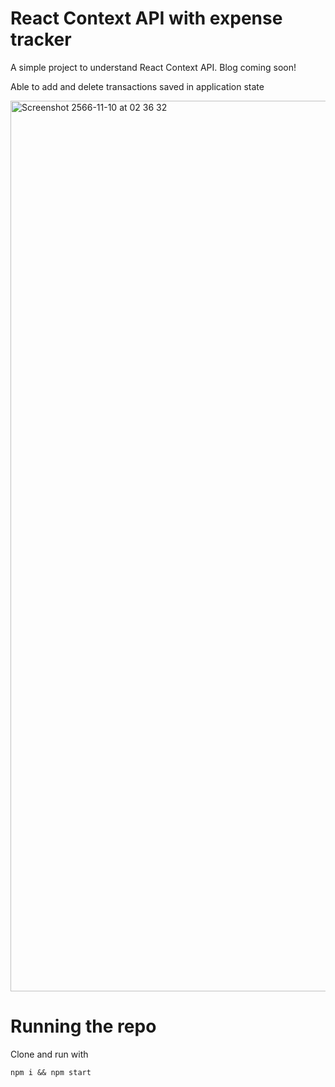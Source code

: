 # React Context API with expense tracker

A simple project to understand React Context API. Blog coming soon! 

Able to add and delete transactions saved in application state

<img width="1425" alt="Screenshot 2566-11-10 at 02 36 32" src="https://github.com/QuadieZ/react-context-api-expense-tracker/assets/62594692/d4852fcf-2140-4adc-9e69-903b2633033a">

# Running the repo

Clone and run with

```
npm i && npm start
```
